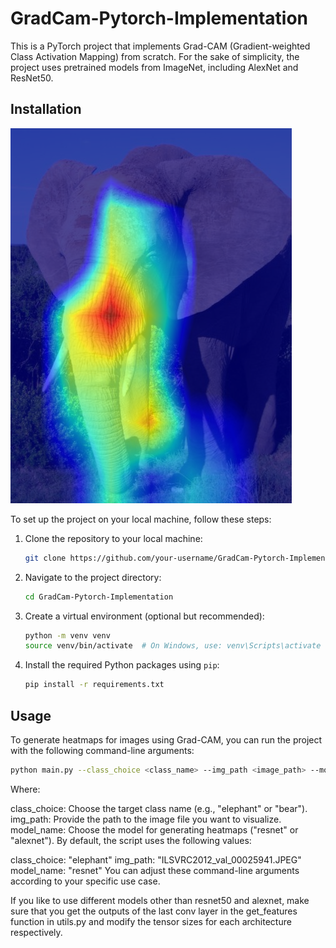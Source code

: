 # GradCam-Pytorch-Implementation

This is a PyTorch project that implements Grad-CAM (Gradient-weighted Class Activation Mapping) from scratch. For the sake of simplicity, the project uses pretrained models from ImageNet, including AlexNet and ResNet50.

## Installation

![Sample Result for an Elephant Image](result.png)

To set up the project on your local machine, follow these steps:

1. Clone the repository to your local machine:

    ```bash
    git clone https://github.com/your-username/GradCam-Pytorch-Implementation.git
    ```

2. Navigate to the project directory:

    ```bash
    cd GradCam-Pytorch-Implementation
    ```

3. Create a virtual environment (optional but recommended):

    ```bash
    python -m venv venv
    source venv/bin/activate  # On Windows, use: venv\Scripts\activate
    ```

4. Install the required Python packages using `pip`:

    ```bash
    pip install -r requirements.txt
    ```

## Usage

To generate heatmaps for images using Grad-CAM, you can run the project with the following command-line arguments:

```bash
python main.py --class_choice <class_name> --img_path <image_path> --model_name <model_name>
```



Where:

class_choice: Choose the target class name (e.g., "elephant" or "bear").
img_path: Provide the path to the image file you want to visualize.
model_name: Choose the model for generating heatmaps ("resnet" or "alexnet").
By default, the script uses the following values:

class_choice: "elephant"
img_path: "ILSVRC2012_val_00025941.JPEG"
model_name: "resnet"
You can adjust these command-line arguments according to your specific use case.

If you like to use different models other than resnet50 and alexnet, make sure that you get the outputs of the last conv layer in the get_features function in utils.py and modify the tensor sizes for each architecture respectively. 

